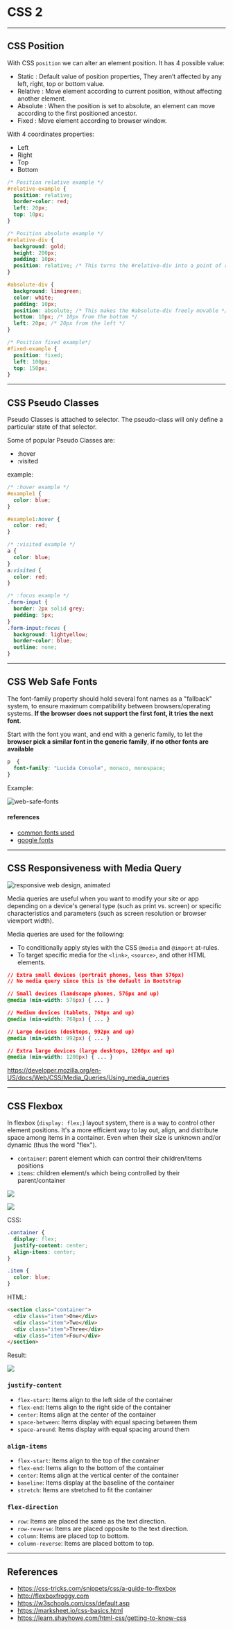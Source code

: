 # CSS 2

---

## CSS Position

With CSS `position` we can alter an element position. It has 4 possible value:

- Static : Default value of position properties, They aren’t affected by any left, right, top or bottom value.
- Relative : Move element according to current position, without affecting another element.
- Absolute : When the position is set to absolute, an element can move according to the first positioned ancestor.
- Fixed : Move element according to browser window.

With 4 coordinates properties:

- Left
- Right
- Top
- Bottom

```css
/* Position relative example */
#relative-example {
  position: relative;
  border-color: red;
  left: 20px;
  top: 10px;
}

/* Position absolute example */
#relative-div {
  background: gold;
  height: 200px;
  padding: 10px;
  position: relative; /* This turns the #relative-div into a point of reference for the #absolute-div */
}

#absolute-div {
  background: limegreen;
  color: white;
  padding: 10px;
  position: absolute; /* This makes the #absolute-div freely movable */
  bottom: 10px; /* 10px from the bottom */
  left: 20px; /* 20px from the left */
}

/* Position fixed example*/
#fixed-example {
  position: fixed;
  left: 100px;
  top: 150px;
}
```

---

## CSS Pseudo Classes

Pseudo Classes is attached to selector. The pseudo-class will only define a particular state of that selector.

Some of popular Pseudo Classes are:

- :hover
- :visited

example:

```css
/* :hover example */
#example1 {
  color: blue;
}

#example1:hover {
  color: red;
}

/* :visited example */
a {
  color: blue;
}
a:visited {
  color: red;
}

/* :focus example */
.form-input {
  border: 2px solid grey;
  padding: 5px;
}
.form-input:focus {
  background: lightyellow;
  border-color: blue;
  outline: none;
}
```

---

## CSS Web Safe Fonts

The font-family property should hold several font names as a "fallback" system, to ensure maximum compatibility between browsers/operating systems. **If the browser does not support the first font, it tries the next font**.

Start with the font you want, and end with a generic family, to let the **browser pick a similar font in the generic family**, **if no other fonts are available**

```CSS
p  {
  font-family: "Lucida Console", monaco, monospace;
}
```

Example:

![web-safe-fonts](./assets/web-safe-fonts.png)

#### references
* [common fonts used](https://websitesetup.org/web-safe-fonts-html-css)
* [google fonts](https://fonts.google.com/)

---

## CSS Responsiveness with Media Query

![responsive web design, animated](https://media.giphy.com/media/b2CD0Qrq2ulwY/giphy.gif)

Media queries are useful when you want to modify your site or app depending on a device's general type (such as print vs. screen) or specific characteristics and parameters (such as screen resolution or browser viewport width).

Media queries are used for the following:

- To conditionally apply styles with the CSS `@media` and `@import` at-rules.
- To target specific media for the `<link>`, `<source>`, and other HTML elements.

```css
// Extra small devices (portrait phones, less than 576px)
// No media query since this is the default in Bootstrap

// Small devices (landscape phones, 576px and up)
@media (min-width: 576px) { ... }

// Medium devices (tablets, 768px and up)
@media (min-width: 768px) { ... }

// Large devices (desktops, 992px and up)
@media (min-width: 992px) { ... }

// Extra large devices (large desktops, 1200px and up)
@media (min-width: 1200px) { ... }
```

https://developer.mozilla.org/en-US/docs/Web/CSS/Media_Queries/Using_media_queries

---

## CSS Flexbox

In flexbox (`display: flex;`) layout system, there is a way to control other element positions. It's a more efficient way to lay out, align, and distribute space among items in a container. Even when their size is unknown and/or dynamic (thus the word "flex").

* `container`: parent element which can control their children/items positions
* `items`: children element/s which being controlled by their parent/container

![](./assets/flex-container.svg)

![](./assets/flex-items.svg)

CSS:

```css
.container {
  display: flex;
  justify-content: center;
  align-items: center;
}

.item {
  color: blue;
}
```

HTML:

```html
<section class="container">
  <div class="item">One</div>
  <div class="item">Two</div>
  <div class="item">Three</div>
  <div class="item">Four</div>
</section>
```

Result:

![](./assets/result.png)

### `justify-content`

* `flex-start`: Items align to the left side of the container
* `flex-end`: Items align to the right side of the container
* `center`: Items align at the center of the container
* `space-between`: Items display with equal spacing between them
* `space-around`: Items display with equal spacing around them

### `align-items`

* `flex-start`: Items align to the top of the container
* `flex-end`: Items align to the bottom of the container
* `center`: Items align at the vertical center of the container
* `baseline`: Items display at the baseline of the container
* `stretch`: Items are stretched to fit the container

### `flex-direction`

* `row`: Items are placed the same as the text direction.
* `row-reverse`: Items are placed opposite to the text direction.
* `column`: Items are placed top to bottom.
* `column-reverse`: Items are placed bottom to top.

---

## References

* <https://css-tricks.com/snippets/css/a-guide-to-flexbox>
* <http://flexboxfroggy.com>
* https://w3schools.com/css/default.asp
*  https://marksheet.io/css-basics.html
*  https://learn.shayhowe.com/html-css/getting-to-know-css